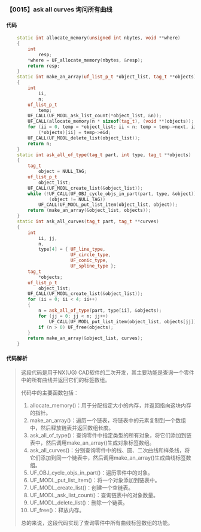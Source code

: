 ### 【0015】ask all curves 询问所有曲线

#### 代码

```cpp
    static int allocate_memory(unsigned int nbytes, void **where)  
    {  
        int  
            resp;  
        *where = UF_allocate_memory(nbytes, &resp);  
        return resp;  
    }  
    static int make_an_array(uf_list_p_t *object_list, tag_t **objects)  
    {  
        int  
            ii,  
            n;  
        uf_list_p_t  
            temp;  
        UF_CALL(UF_MODL_ask_list_count(*object_list, &n));  
        UF_CALL(allocate_memory(n * sizeof(tag_t), (void **)objects));  
        for (ii = 0, temp = *object_list; ii < n; temp = temp->next, ii++)  
            (*objects)[ii] = temp->eid;  
        UF_CALL(UF_MODL_delete_list(object_list));  
        return n;  
    }  
    static int ask_all_of_type(tag_t part, int type, tag_t **objects)  
    {  
        tag_t  
            object = NULL_TAG;  
        uf_list_p_t  
            object_list;  
        UF_CALL(UF_MODL_create_list(&object_list));  
        while (!UF_CALL(UF_OBJ_cycle_objs_in_part(part, type, &object)) &&  
                (object != NULL_TAG))  
            UF_CALL(UF_MODL_put_list_item(object_list, object));  
        return (make_an_array(&object_list, objects));  
    }  
    static int ask_all_curves(tag_t part, tag_t **curves)  
    {  
        int  
            ii, jj,  
            n,  
            type[4] = { UF_line_type,  
                        UF_circle_type,  
                        UF_conic_type,  
                        UF_spline_type };  
        tag_t  
            *objects;  
        uf_list_p_t  
            object_list;  
        UF_CALL(UF_MODL_create_list(&object_list));  
        for (ii = 0; ii < 4; ii++)  
        {  
            n = ask_all_of_type(part, type[ii], &objects);  
            for (jj = 0; jj < n; jj++)  
                UF_CALL(UF_MODL_put_list_item(object_list, objects[jj]));  
            if (n > 0) UF_free(objects);  
        }  
        return make_an_array(&object_list, curves);  
    }

```

#### 代码解析

> 这段代码是用于NX(UG) CAD软件的二次开发，其主要功能是查询一个零件中的所有曲线并返回它们的标签数组。
>
> 代码中的主要函数包括：
>
> 1. allocate_memory()：用于分配指定大小的内存，并返回指向这块内存的指针。
> 2. make_an_array()：遍历一个链表，将链表中的元素复制到一个数组中，然后释放链表并返回数组长度。
> 3. ask_all_of_type()：查询零件中指定类型的所有对象，将它们添加到链表中，然后调用make_an_array()生成对象标签数组。
> 4. ask_all_curves()：分别查询零件中的线、圆、二次曲线和样条线，将它们添加到同一个链表中，然后调用make_an_array()生成曲线标签数组。
> 5. UF_OBJ_cycle_objs_in_part()：遍历零件中的对象。
> 6. UF_MODL_put_list_item()：将一个对象添加到链表中。
> 7. UF_MODL_create_list()：创建一个空链表。
> 8. UF_MODL_ask_list_count()：查询链表中的对象数量。
> 9. UF_MODL_delete_list()：删除一个链表。
> 10. UF_free()：释放内存。
>
> 总的来说，这段代码实现了查询零件中所有曲线标签数组的功能。
>
